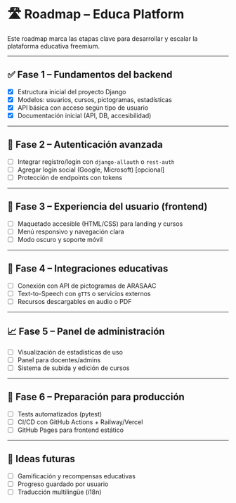 # 🛣️ Roadmap – Educa Platform

Este roadmap marca las etapas clave para desarrollar y escalar la plataforma educativa freemium.

---

## ✅ Fase 1 – Fundamentos del backend
- [x] Estructura inicial del proyecto Django
- [x] Modelos: usuarios, cursos, pictogramas, estadísticas
- [x] API básica con acceso según tipo de usuario
- [x] Documentación inicial (API, DB, accesibilidad)

---

## 🚧 Fase 2 – Autenticación avanzada
- [ ] Integrar registro/login con `django-allauth` o `rest-auth`
- [ ] Agregar login social (Google, Microsoft) [opcional]
- [ ] Protección de endpoints con tokens

---

## 🧠 Fase 3 – Experiencia del usuario (frontend)
- [ ] Maquetado accesible (HTML/CSS) para landing y cursos
- [ ] Menú responsivo y navegación clara
- [ ] Modo oscuro y soporte móvil

---

## 🧩 Fase 4 – Integraciones educativas
- [ ] Conexión con API de pictogramas de ARASAAC
- [ ] Text-to-Speech con `gTTS` o servicios externos
- [ ] Recursos descargables en audio o PDF

---

## 📈 Fase 5 – Panel de administración
- [ ] Visualización de estadísticas de uso
- [ ] Panel para docentes/admins
- [ ] Sistema de subida y edición de cursos

---

## 🚀 Fase 6 – Preparación para producción
- [ ] Tests automatizados (pytest)
- [ ] CI/CD con GitHub Actions + Railway/Vercel
- [ ] GitHub Pages para frontend estático

---

## 🔮 Ideas futuras
- ☐ Gamificación y recompensas educativas
- ☐ Progreso guardado por usuario
- ☐ Traducción multilingüe (i18n)

